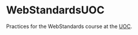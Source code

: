 # WebStandardsUOC
Practices for the WebStandards course at the <a href="https://github.com/UOC/">UOC</a>.
